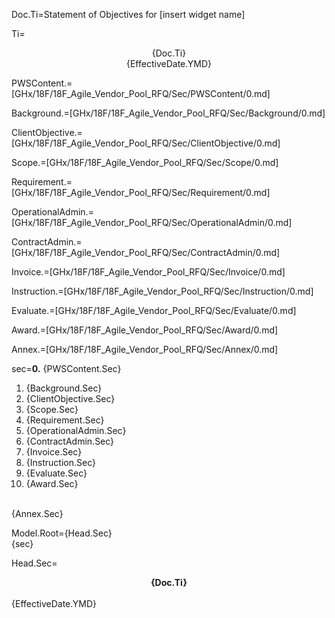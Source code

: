 Doc.Ti=Statement of Objectives for [insert widget name]

Ti=<center>{Doc.Ti}<br>{EffectiveDate.YMD}</center>

PWSContent.=[GHx/18F/18F_Agile_Vendor_Pool_RFQ/Sec/PWSContent/0.md]

Background.=[GHx/18F/18F_Agile_Vendor_Pool_RFQ/Sec/Background/0.md]

ClientObjective.=[GHx/18F/18F_Agile_Vendor_Pool_RFQ/Sec/ClientObjective/0.md]

Scope.=[GHx/18F/18F_Agile_Vendor_Pool_RFQ/Sec/Scope/0.md]

Requirement.=[GHx/18F/18F_Agile_Vendor_Pool_RFQ/Sec/Requirement/0.md]

OperationalAdmin.=[GHx/18F/18F_Agile_Vendor_Pool_RFQ/Sec/OperationalAdmin/0.md]

ContractAdmin.=[GHx/18F/18F_Agile_Vendor_Pool_RFQ/Sec/ContractAdmin/0.md]

Invoice.=[GHx/18F/18F_Agile_Vendor_Pool_RFQ/Sec/Invoice/0.md]

Instruction.=[GHx/18F/18F_Agile_Vendor_Pool_RFQ/Sec/Instruction/0.md]

Evaluate.=[GHx/18F/18F_Agile_Vendor_Pool_RFQ/Sec/Evaluate/0.md]

Award.=[GHx/18F/18F_Agile_Vendor_Pool_RFQ/Sec/Award/0.md]

Annex.=[GHx/18F/18F_Agile_Vendor_Pool_RFQ/Sec/Annex/0.md]

sec=<b>0.</b> {PWSContent.Sec}<br><ol><li>{Background.Sec}<li>{ClientObjective.Sec}<li>{Scope.Sec}<li>{Requirement.Sec}<li>{OperationalAdmin.Sec}<li>{ContractAdmin.Sec}<li>{Invoice.Sec}<li>{Instruction.Sec}<li>{Evaluate.Sec}<li>{Award.Sec}</ol><br>{Annex.Sec}

Model.Root={Head.Sec}<br>{sec}

Head.Sec=<center><b>{Doc.Ti}</b></center><br>{EffectiveDate.YMD}
